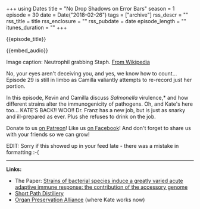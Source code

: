 +++
using Dates
title = "No Drop Shadows on Error Bars"
season = 1
episode = 30
date = Date("2018-02-26")
tags = ["archive"]
rss_descr = ""
rss_title = title
rss_enclosure = ""
rss_pubdate = date
episode_length = ""
itunes_duration = ""
+++

{{episode_title}}

{{embed_audio}}

Image caption: Neutrophil grabbing Staph. [From Wikipedia](https://en.wikipedia.org/wiki/Methicillin-resistant_Staphylococcus_aureus#/media/File:Human_neutrophil_ingesting_MRSA.jpg)

No, your eyes aren't deceiving you, and yes, we know how to count... Episode 29 is still in limbo as Camilla valiantly attempts to re-record just her portion. 

In this episode, Kevin and Camilla discuss *Salmonella* virulence,* and how different strains alter the immunogenicity of pathogens. Oh, and Kate's here too... KATE'S BACK!! WOO!! Dr. Franz has a new job, but is just as snarky and ill-prepared as ever. Plus she refuses to drink on the job.

Donate to us [on Patreon](https://www.patreon.com/audiommunity)!
Like us [on Facebook](https://www.facebook.com/audiommunity/)!
And don't forget to share us with your friends so we can grow!

EDIT: Sorry if this showed up in your feed late - there was a mistake in formatting :-(

---

**Links:**

- The Paper: [Strains of bacterial species induce a greatly varied acute adaptive immune response: the contribution of the accessory genome](http://journals.plos.org/plospathogens/article?id=10.1371/journal.ppat.1006726)
- [Short Path Distillery](http://shortpathdistillery.com/)
- [Organ Preservation Alliance](https://www.organpreservationalliance.org/) (where Kate works now)
